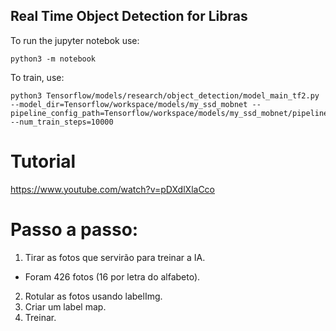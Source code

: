 ## Real Time Object Detection for Libras

To run the jupyter notebok use:

```
python3 -m notebook
```

To train, use:

```
python3 Tensorflow/models/research/object_detection/model_main_tf2.py --model_dir=Tensorflow/workspace/models/my_ssd_mobnet --pipeline_config_path=Tensorflow/workspace/models/my_ssd_mobnet/pipeline.config --num_train_steps=10000
```

# Tutorial

https://www.youtube.com/watch?v=pDXdlXlaCco

# Passo a passo:

1. Tirar as fotos que servirão para treinar a IA.

- Foram 426 fotos (16 por letra do alfabeto).

2. Rotular as fotos usando labelImg.
3. Criar um label map.
4. Treinar.
